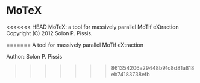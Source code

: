 MoTeX
=====

<<<<<<< HEAD
MoTeX: a tool for massively parallel MoTif eXtraction
Copyright (C) 2012 Solon P. Pissis.

=======
A tool for massively parallel MoTif eXtraction

Author: Solon P. Pissis
>>>>>>> 861354206a29448b91c8d81a818eb74183738efb

